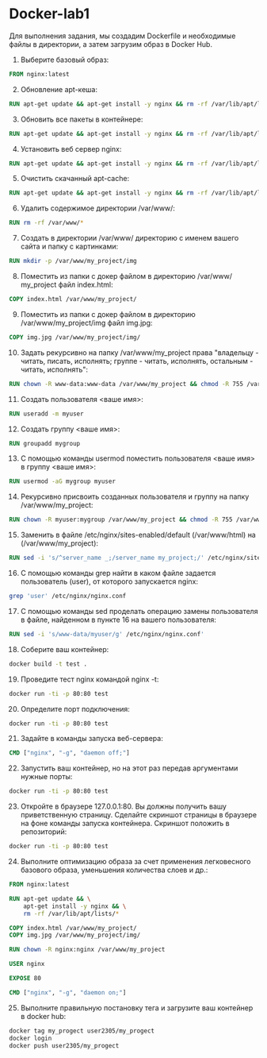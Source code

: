 # Docker-lab1

Для выполнения задания, мы создадим Dockerfile и необходимые файлы в директории, а затем загрузим образ в Docker Hub.

1. Выберите базовый образ:

```Dockerfile
FROM nginx:latest
```

2. Обновление apt-кеша:

```Dockerfile
RUN apt-get update && apt-get install -y nginx && rm -rf /var/lib/apt/lists/*
```

3. Обновить все пакеты в контейнере:

```Dockerfile
RUN apt-get update && apt-get install -y nginx && rm -rf /var/lib/apt/lists/*
```

4. Установить веб сервер nginx:

```Dockerfile
RUN apt-get update && apt-get install -y nginx && rm -rf /var/lib/apt/lists/*
```

5. Очистить скачанный apt-cache:

```Dockerfile
RUN apt-get update && apt-get install -y nginx && rm -rf /var/lib/apt/lists/*
```

6. Удалить содержимое директории /var/www/:

```Dockerfile
RUN rm -rf /var/www/*
```

7. Создать в директории /var/www/ директорию с именем вашего сайта и папку с картинками:

```Dockerfile
RUN mkdir -p /var/www/my_project/img
```

8. Поместить из папки с докер файлом в директорию /var/www/ my_project файл index.html:

```Dockerfile
COPY index.html /var/www/my_project/
```

9. Поместить из папки с докер файлом в директорию /var/www/my_project/img файл img.jpg:

```Dockerfile
COPY img.jpg /var/www/my_project/img/
```

10. Задать рекурсивно на папку /var/www/my_project права "владельцу - читать, писать, исполнять; группе - читать, исполнять, остальным - читать, исполнять":

```Dockerfile
RUN chown -R www-data:www-data /var/www/my_project && chmod -R 755 /var/www/my_project
```

11. Создать пользователя <ваше имя>:

```Dockerfile
RUN useradd -m myuser
```

12. Создать группу <ваше имя>:

```Dockerfile
RUN groupadd mygroup
```

13. С помощью команды usermod поместить пользователя <ваше имя> в группу <ваше имя>:

```Dockerfile
RUN usermod -aG mygroup myuser
```

14. Рекурсивно присвоить созданных пользователя и группу на папку /var/www/my_project:

```Dockerfile
RUN chown -R myuser:mygroup /var/www/my_project && chmod -R 755 /var/www/my_project
```

15. Заменить в файле /etc/nginx/sites-enabled/default (/var/www/html) на (/var/www/my_project):

```Dockerfile
RUN sed -i 's/^server_name _;/server_name my_project;/' /etc/nginx/sites-enabled/default
```

16. С помощью команды grep найти в каком файле задается пользователь (user), от которого запускается nginx:

```bash
grep 'user' /etc/nginx/nginx.conf
```

17. С помощью команды sed проделать операцию замены пользователя в файле, найденном в пункте 16 на вашего пользователя:

```Dockerfile
RUN sed -i 's/www-data/myuser/g' /etc/nginx/nginx.conf'
```

18. Соберите ваш контейнер:

```bash
docker build -t test .
```

19. Проведите тест nginx командой nginx -t:

```bash
docker run -ti -p 80:80 test
```

20. Определите порт подключения:

```bash
docker run -ti -p 80:80 test
```

21. Задайте в команды запуска веб-сервера:

```Dockerfile
CMD ["nginx", "-g", "daemon off;"]
```

22. Запустить ваш контейнер, но на этот раз передав аргументами нужные порты:

```bash
docker run -ti -p 80:80 test
```

23. Откройте в браузере 127.0.0.1:80. Вы должны получить вашу приветственную страницу. Сделайте скриншот страницы в браузере на фоне команды запуска контейнера. Скриншот положить в репозиторий:

```bash
docker run -ti -p 80:80 test
```

24. Выполните оптимизацию образа за счет применения легковесного базового образа, уменьшения количества слоев и др.:

```Dockerfile
FROM nginx:latest

RUN apt-get update && \
    apt-get install -y nginx && \
    rm -rf /var/lib/apt/lists/*

COPY index.html /var/www/my_project/
COPY img.jpg /var/www/my_project/img/

RUN chown -R nginx:nginx /var/www/my_project

USER nginx

EXPOSE 80

CMD ["nginx", "-g", "daemon on;"]
```

25. Выполните правильную постановку тега и загрузите ваш контейнер в docker hub:

```bash
docker tag my_progect user2305/my_progect
docker login
docker push user2305/my_progect
```
